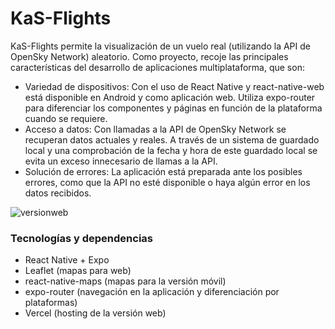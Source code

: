 # KaS-Flights

KaS-Flights permite la visualización de un vuelo real (utilizando la API de OpenSky Network) aleatorio. Como proyecto, recoje las principales características del desarrollo de aplicaciones multiplataforma, que son:

- Variedad de dispositivos: Con el uso de React Native y react-native-web está disponible en Android y como aplicación web. Utiliza expo-router para diferenciar los componentes y páginas en función de la plataforma cuando se requiere.
- Acceso a datos: Con llamadas a la API de OpenSky Network se recuperan datos actuales y reales. A través de un sistema de guardado local y una comprobación de la fecha y hora de este guardado local se evita un exceso innecesario de llamas a la API.
- Solución de errores: La aplicación está preparada ante los posibles errores, como que la API no esté disponible o haya algún error en los datos recibidos.

![versionweb](https://github.com/user-attachments/assets/23060367-9bbf-4a5c-84af-1eff84ab3c2e)

### Tecnologías y dependencias

- React Native + Expo
- Leaflet (mapas para web)
- react-native-maps (mapas para la versión móvil)
- expo-router (navegación en la aplicación y diferenciación por plataformas)
- Vercel (hosting de la versión web)
